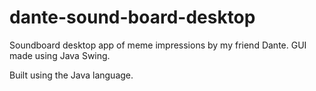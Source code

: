 # dante-sound-board-desktop
Soundboard desktop app of meme impressions by my friend Dante. GUI made using Java Swing.

Built using the Java language.
